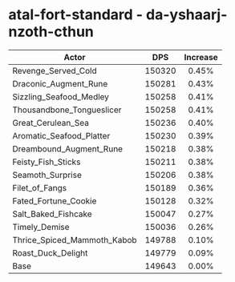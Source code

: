 # atal-fort-standard - da-yshaarj-nzoth-cthun
| Actor | DPS | Increase |
|---|:---:|:---:|
|Revenge_Served_Cold|150320|0.45%|
|Draconic_Augment_Rune|150281|0.43%|
|Sizzling_Seafood_Medley|150258|0.41%|
|Thousandbone_Tongueslicer|150258|0.41%|
|Great_Cerulean_Sea|150236|0.40%|
|Aromatic_Seafood_Platter|150230|0.39%|
|Dreambound_Augment_Rune|150218|0.38%|
|Feisty_Fish_Sticks|150211|0.38%|
|Seamoth_Surprise|150206|0.38%|
|Filet_of_Fangs|150189|0.36%|
|Fated_Fortune_Cookie|150128|0.32%|
|Salt_Baked_Fishcake|150047|0.27%|
|Timely_Demise|150036|0.26%|
|Thrice_Spiced_Mammoth_Kabob|149788|0.10%|
|Roast_Duck_Delight|149779|0.09%|
|Base|149643|0.00%|
